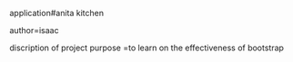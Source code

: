 application#anita kitchen

author=isaac

discription of project purpose =to learn on the effectiveness of bootstrap
